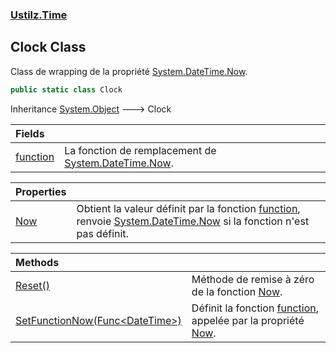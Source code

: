 ### [Ustilz.Time](Ustilz.Time.md 'Ustilz.Time')

## Clock Class

Class de wrapping de la propriété [System.DateTime.Now](https://docs.microsoft.com/en-us/dotnet/api/System.DateTime.Now 'System.DateTime.Now').

```csharp
public static class Clock
```

Inheritance [System.Object](https://docs.microsoft.com/en-us/dotnet/api/System.Object 'System.Object') &#129106; Clock

| Fields | |
| :--- | :--- |
| [function](Ustilz.Time.Clock.function.md 'Ustilz.Time.Clock.function') | La fonction de remplacement de [System.DateTime.Now](https://docs.microsoft.com/en-us/dotnet/api/System.DateTime.Now 'System.DateTime.Now'). |

| Properties | |
| :--- | :--- |
| [Now](Ustilz.Time.Clock.Now.md 'Ustilz.Time.Clock.Now') | Obtient la valeur définit par la fonction [function](Ustilz.Time.Clock.function.md 'Ustilz.Time.Clock.function'), renvoie [System.DateTime.Now](https://docs.microsoft.com/en-us/dotnet/api/System.DateTime.Now 'System.DateTime.Now') si la fonction n'est pas définit. |

| Methods | |
| :--- | :--- |
| [Reset()](Ustilz.Time.Clock.Reset().md 'Ustilz.Time.Clock.Reset()') | Méthode de remise à zéro de la fonction [Now](Ustilz.Time.Clock.Now.md 'Ustilz.Time.Clock.Now'). |
| [SetFunctionNow(Func&lt;DateTime&gt;)](Ustilz.Time.Clock.SetFunctionNow(System.Func_System.DateTime_).md 'Ustilz.Time.Clock.SetFunctionNow(System.Func<System.DateTime>)') | Définit la fonction [function](Ustilz.Time.Clock.function.md 'Ustilz.Time.Clock.function'), appelée par la propriété [Now](Ustilz.Time.Clock.Now.md 'Ustilz.Time.Clock.Now'). |
